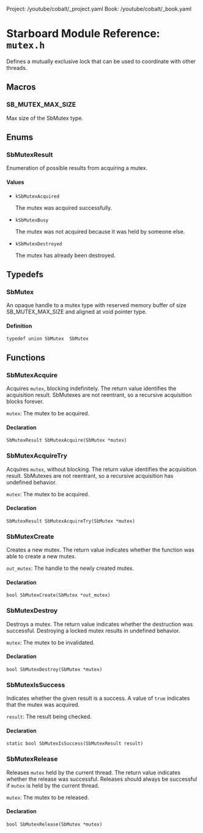 Project: /youtube/cobalt/_project.yaml
Book: /youtube/cobalt/_book.yaml

# Starboard Module Reference: `mutex.h`

Defines a mutually exclusive lock that can be used to coordinate with other
threads.

## Macros

### SB_MUTEX_MAX_SIZE

Max size of the SbMutex type.

## Enums

### SbMutexResult

Enumeration of possible results from acquiring a mutex.

#### Values

*   `kSbMutexAcquired`

    The mutex was acquired successfully.
*   `kSbMutexBusy`

    The mutex was not acquired because it was held by someone else.
*   `kSbMutexDestroyed`

    The mutex has already been destroyed.

## Typedefs

### SbMutex

An opaque handle to a mutex type with reserved memory buffer of size
SB_MUTEX_MAX_SIZE and aligned at void pointer type.

#### Definition

```
typedef union SbMutex  SbMutex
```

## Functions

### SbMutexAcquire

Acquires `mutex`, blocking indefinitely. The return value identifies the
acquisition result. SbMutexes are not reentrant, so a recursive acquisition
blocks forever.

`mutex`: The mutex to be acquired.

#### Declaration

```
SbMutexResult SbMutexAcquire(SbMutex *mutex)
```

### SbMutexAcquireTry

Acquires `mutex`, without blocking. The return value identifies the acquisition
result. SbMutexes are not reentrant, so a recursive acquisition has undefined
behavior.

`mutex`: The mutex to be acquired.

#### Declaration

```
SbMutexResult SbMutexAcquireTry(SbMutex *mutex)
```

### SbMutexCreate

Creates a new mutex. The return value indicates whether the function was able to
create a new mutex.

`out_mutex`: The handle to the newly created mutex.

#### Declaration

```
bool SbMutexCreate(SbMutex *out_mutex)
```

### SbMutexDestroy

Destroys a mutex. The return value indicates whether the destruction was
successful. Destroying a locked mutex results in undefined behavior.

`mutex`: The mutex to be invalidated.

#### Declaration

```
bool SbMutexDestroy(SbMutex *mutex)
```

### SbMutexIsSuccess

Indicates whether the given result is a success. A value of `true` indicates
that the mutex was acquired.

`result`: The result being checked.

#### Declaration

```
static bool SbMutexIsSuccess(SbMutexResult result)
```

### SbMutexRelease

Releases `mutex` held by the current thread. The return value indicates whether
the release was successful. Releases should always be successful if `mutex` is
held by the current thread.

`mutex`: The mutex to be released.

#### Declaration

```
bool SbMutexRelease(SbMutex *mutex)
```

